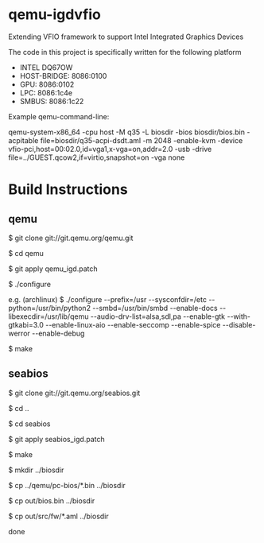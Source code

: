 qemu-igdvfio
============

Extending VFIO framework to support Intel Integrated Graphics Devices

The code in this project is specifically written for the following platform
* INTEL DQ67OW
*   HOST-BRIDGE: 8086:0100
*   GPU: 8086:0102
*   LPC: 8086:1c4e
*   SMBUS: 8086:1c22


Example qemu-command-line:

qemu-system-x86_64 -cpu host -M q35 -L biosdir -bios biosdir/bios.bin -acpitable file=biosdir/q35-acpi-dsdt.aml -m 2048 -enable-kvm -device vfio-pci,host=00:02.0,id=vga1,x-vga=on,addr=2.0 -usb -drive file=../GUEST.qcow2,if=virtio,snapshot=on -vga none
    
Build Instructions
==================

qemu
----

$ git clone git://git.qemu.org/qemu.git

$ cd qemu

$ git apply qemu_igd.patch

$ ./configure <add custom options here>

e.g. (archlinux)
$ ./configure --prefix=/usr --sysconfdir=/etc --python=/usr/bin/python2 --smbd=/usr/bin/smbd --enable-docs --libexecdir=/usr/lib/qemu --audio-drv-list=alsa,sdl,pa --enable-gtk --with-gtkabi=3.0 --enable-linux-aio --enable-seccomp --enable-spice --disable-werror --enable-debug
              
$ make

seabios
-------

$ git clone git://git.qemu.org/seabios.git

$ cd ..

$ cd seabios

$ git apply seabios_igd.patch

$ make

$ mkdir ../biosdir

$ cp ../qemu/pc-bios/*.bin ../biosdir

$ cp out/bios.bin ../biosdir

$ cp out/src/fw/*.aml ../biosdir

done
